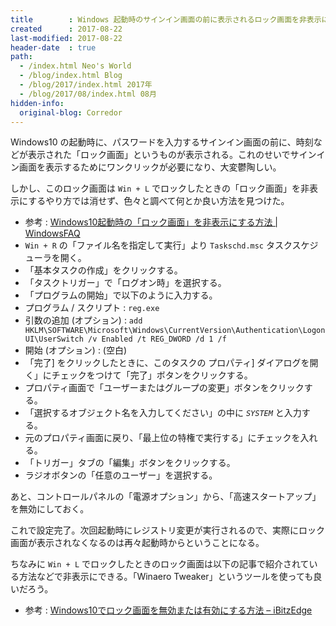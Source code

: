 ```yaml
---
title        : Windows 起動時のサインイン画面の前に表示されるロック画面を非表示にする
created      : 2017-08-22
last-modified: 2017-08-22
header-date  : true
path:
  - /index.html Neo's World
  - /blog/index.html Blog
  - /blog/2017/index.html 2017年
  - /blog/2017/08/index.html 08月
hidden-info:
  original-blog: Corredor
---
```


Windows10 の起動時に、パスワードを入力するサインイン画面の前に、時刻などが表示された「ロック画面」というものが表示される。これのせいでサインイン画面を表示するためにワンクリックが必要になり、大変鬱陶しい。

しかし、このロック画面は `Win + L` でロックしたときの「ロック画面」を非表示にするやり方では消せず、色々と調べて何とか良い方法を見つけた。

- 参考 : [Windows10起動時の「ロック画面」を非表示にする方法 | WindowsFAQ](http://windowsfaq.net/settings/hide-lock-screen/)
- `Win + R` の「ファイル名を指定して実行」より `Taskschd.msc` タスクスケジューラを開く。
- 「基本タスクの作成」をクリックする。
- 「タスクトリガー」で「ログオン時」を選択する。
- 「プログラムの開始」で以下のように入力する。
- プログラム / スクリプト : `reg.exe`
- 引数の追加 (オプション) : `add HKLM\SOFTWARE\Microsoft\Windows\CurrentVersion\Authentication\LogonUI\UserSwitch /v Enabled /t REG_DWORD /d 1 /f`
- 開始 (オプション) : (空白)
- 「完了] をクリックしたときに、このタスクの プロパティ] ダイアログを開く」にチェックをつけて「完了」ボタンをクリックする。
- プロパティ画面で「ユーザーまたはグループの変更」ボタンをクリックする。
- 「選択するオブジェクト名を入力してください」の中に *`SYSTEM`* と入力する。
- 元のプロパティ画面に戻り、「最上位の特権で実行する」にチェックを入れる。
- 「トリガー」タブの「編集」ボタンをクリックする。
- ラジオボタンの「任意のユーザー」を選択する。

あと、コントロールパネルの「電源オプション」から、「高速スタートアップ」を無効にしておく。

これで設定完了。次回起動時にレジストリ変更が実行されるので、実際にロック画面が表示されなくなるのは再々起動時からということになる。

ちなみに `Win + L` でロックしたときのロック画面は以下の記事で紹介されている方法などで非表示にできる。「Winaero Tweaker」というツールを使っても良いだろう。

- 参考 : [Windows10でロック画面を無効または有効にする方法 – iBitzEdge](https://i-bitzedge.com/tips/how-to-lock-screen-enable-or-disable-on-windows-10)
